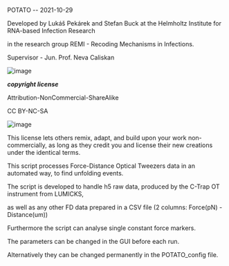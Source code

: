 

POTATO -- 2021-10-29

Developed by Lukáš Pekárek and Stefan Buck at the Helmholtz Institute for RNA-based Infection Research

in the research group REMI - Recoding Mechanisms in Infections.

Supervisor - Jun. Prof. Neva Caliskan

![image](https://user-images.githubusercontent.com/59534208/141326704-f0ddbee2-1dd3-42bf-a5c1-c98e730bb05b.png)


***copyright license***

Attribution-NonCommercial-ShareAlike

CC BY-NC-SA

![image](https://user-images.githubusercontent.com/59534208/141326328-f8ba55ef-3f27-43a0-ae4b-be74df46e57f.png)

This license lets others remix, adapt, and build upon your work non-commercially, as long as they credit you and license their new creations under the identical terms.



This script processes Force-Distance Optical Tweezers data in an automated way, to find unfolding events.

The script is developed to handle h5 raw data, produced by the C-Trap OT instrument from LUMICKS,

as well as any other FD data prepared in a CSV file (2 columns: Force(pN) - Distance(um))

Furthermore the script can analyse single constant force markers.

The parameters can be changed in the GUI before each run.

Alternatively they can be changed permanently in the POTATO_config file.
